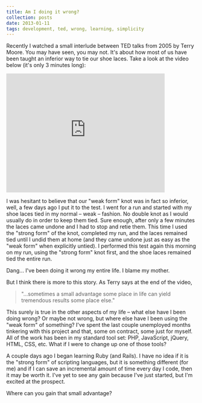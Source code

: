 ```yaml
---
title: Am I doing it wrong?
collection: posts
date: 2013-01-11
tags: development, ted, wrong, learning, simplicity
---
```


Recently I watched a small interlude between TED talks from 2005 by Terry Moore. You may have seen, you may not. It's about how most of us have been taught an inferior way to tie our shoe laces. Take a look at the video below (it's only 3 minutes long):

<p><iframe src="https://www.youtube.com/embed/zAFcV7zuUDA" frameborder="0" width="420" height="315"></iframe></p>

I was hesitant to believe that our "weak form" knot was in fact so inferior, well, a few days ago I put it to the test. I went for a run and started with my shoe laces tied in my normal – weak – fashion. No double knot as I would usually do in order to keep them tied. Sure enough, after only a few minutes the laces came undone and I had to stop and retie them. This time I used the "strong form" of the knot, completed my run, and the laces remained tied until I undid them at home (and they came undone just as easy as the "weak form" when explicitly untied). I performed this test again this morning on my run, using the "strong form" knot first, and the shoe laces remained tied the entire run.

Dang... I've been doing it wrong my entire life. I blame my mother.

But I think there is more to this story. As Terry says at the end of the video,

> "...sometimes a small advantage some place in life can yield tremendous results some place else."

This surely is true in the other aspects of my life – what else have I been doing wrong? Or maybe not wrong, but where else have I been using the "weak form" of something? I've spent the last couple unemployed months tinkering with this project and that, some on contract, some just for myself. All of the work has been in my standard tool set: PHP, JavaScript, jQuery, HTML, CSS, etc. What if I were to change up one of those tools?

A couple days ago I began learning Ruby (and Rails). I have no idea if it is the "strong form" of scripting languages, but it is something different (for me) and if I can save an incremental amount of time every day I code, then it may be worth it. I've yet to see any gain because I've just started, but I'm excited at the prospect.

Where can you gain that small advantage?
